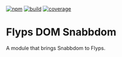 [![npm][npm-badge]][npm-url]
[![build][build-badge]][build-url]
[![coverage][coverage-badge]][coverage-url]

# Flyps DOM Snabbdom

A module that brings Snabbdom to Flyps.

[npm-badge]: https://img.shields.io/npm/v/flyps-dom-snabbdom.svg
[npm-url]: https://www.npmjs.com/package/flyps-dom-snabbdom
[build-badge]: https://travis-ci.org/Contargo/flyps-dom-snabbdom.svg?branch=master
[build-url]: https://travis-ci.org/Contargo/flyps-dom-snabbdom
[coverage-badge]: https://coveralls.io/repos/github/Contargo/flyps-dom-snabbdom/badge.svg?branch=master
[coverage-url]: https://coveralls.io/github/Contargo/flyps-dom-snabbdom?branch=master

